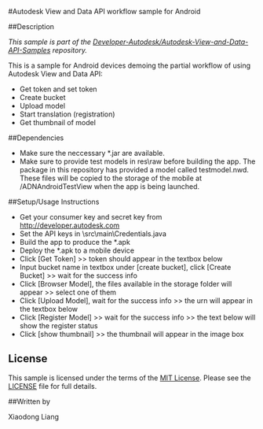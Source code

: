 #Autodesk View and Data API workflow sample for Android


##Description

*This sample is part of the [Developer-Autodesk/Autodesk-View-and-Data-API-Samples](https://github.com/Developer-Autodesk/autodesk-view-and-data-api-samples) repository.*

This is a sample for Android devices demoing the partial workflow of using Autodesk View and Data API:

* Get token and set token
* Create bucket
* Upload model
* Start translation (registration)
* Get thumbnail of model

##Dependencies

* Make sure the neccessary *.jar are available.
* Make sure to provide test models in res\raw before building the app. The package in this repository has provided a model called testmodel.nwd. These files will be copied to the storage of the mobile at <SD card root>/ADNAndroidTestView when the app is being launched. 

##Setup/Usage Instructions

* Get your consumer key and secret key from http://developer.autodesk.com
* Set the API keys in \src\main\Credentials.java
* Build the app to produce the *.apk
* Deploy the *.apk to a mobile device
* Click [Get Token] >> token should appear in the textbox below
* Input bucket name in textbox under [create bucket], click [Create Bucket] >> wait for the success info
* Click [Browser Model], the files available in the storage folder will appear >> select one of them
* Click [Upload Model], wait for the success info >> the urn will appear in the textbox below
* Click [Register Model] >> wait for the success info >> the text below will show the register status
* Click [show thumbnail] >> the thumbnail will appear in the image box

 
## License

This sample is licensed under the terms of the [MIT License](http://opensource.org/licenses/MIT). Please see the [LICENSE](LICENSE) file for full details.

##Written by 

Xiaodong Liang

